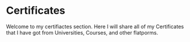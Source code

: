 # Certificates

Welcome to my certifiactes section. Here I will share all of my Certificates that I have got
from Universities, Courses, and other flatporms. 